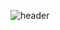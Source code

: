 ![header](https://capsule-render.vercel.app/api?type=waving&color=gradient&customColorList=4&text=YangGM-Github&animation=fadeIn&fontSize=40&height=250)

